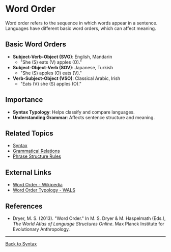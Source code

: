 # Word Order

Word order refers to the sequence in which words appear in a sentence. Languages have different basic word orders, which can affect meaning.

## Basic Word Orders

- **Subject-Verb-Object (SVO)**: English, Mandarin
  - "She (S) eats (V) apples (O)."
- **Subject-Object-Verb (SOV)**: Japanese, Turkish
  - "She (S) apples (O) eats (V)."
- **Verb-Subject-Object (VSO)**: Classical Arabic, Irish
  - "Eats (V) she (S) apples (O)."

## Importance

- **Syntax Typology**: Helps classify and compare languages.
- **Understanding Grammar**: Affects sentence structure and meaning.

## Related Topics

- [Syntax](Syntax.md)
- [Grammatical Relations](Grammatical-Relations.md)
- [Phrase Structure Rules](Phrase-Structure-Rules.md)

## External Links

- [Word Order - Wikipedia](https://en.wikipedia.org/wiki/Word_order)
- [Word Order Typology - WALS](https://wals.info/chapter/81)

## References

- Dryer, M. S. (2013). "Word Order." In M. S. Dryer & M. Haspelmath (Eds.), *The World Atlas of Language Structures Online*. Max Planck Institute for Evolutionary Anthropology.

---

[Back to Syntax](README.md)
